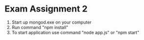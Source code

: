 # Exam Assignment 2

1. Start up mongod.exe on your computer
2. Run command "npm install"
3. To start application use command "node app.js" or "npm start"